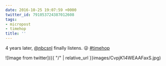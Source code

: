 ```yaml
---
date: 2016-10-25 19:07:59 +0000
twitter_id: 791053724387012608
tags:
- micropost
- timehop
title: ''
---
```


4 years later, [@nbcsnl](https://twitter.com/nbcsnl) finally listens. 😜 [#timehop](https://twitter.com/hashtag/timehop)

![Image from twitter]({{ "/" | relative_url  }}images/CvpjK14WEAAFaxS.jpg)
